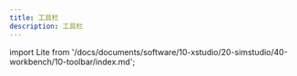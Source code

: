 ```yaml
---
title: 工具栏
description: 工具栏
---
```


import Lite from '/docs/documents/software/10-xstudio/20-simstudio/40-workbench/10-toolbar/index.md';

<Lite />